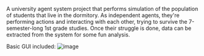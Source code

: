 A university agent system project that performs simulation of the population of students that live in the dormitory. As independent agents, they're performing actions and interacting with each other, trying to survive the 7-semester-long 1st grade studies.
Once their struggle is done, data can be extracted from the system for some fun analysis.

Basic GUI included:
![image](https://github.com/user-attachments/assets/a4e3cdfc-b785-4f9c-b082-aee6edff5d3c)
